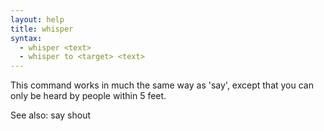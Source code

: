 ```yaml
---
layout: help
title: whisper
syntax:
  - whisper <text>
  - whisper to <target> <text>
---
```


This command works in much the same way as 'say', except that you can only be 
heard by people within 5 feet.

See also: say shout
